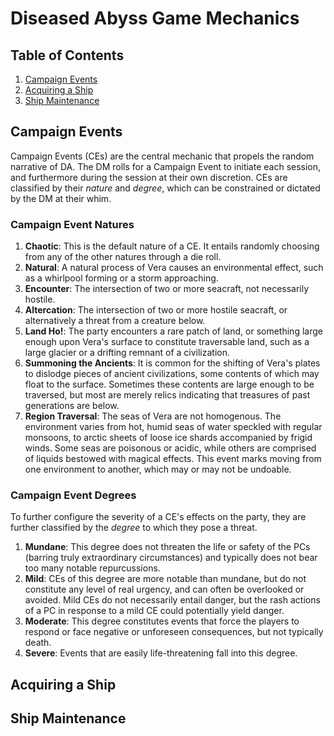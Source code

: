 # Diseased Abyss Game Mechanics

## Table of Contents
1. [Campaign Events](#campaignevents)
2. [Acquiring a Ship](#acquiringaship)
3. [Ship Maintenance](#shipmaintenance)

## Campaign Events <a name="campaignevents"></a>
Campaign Events (CEs) are the central mechanic that propels the random narrative of DA. The DM rolls for a Campaign Event to initiate each session, and furthermore during the session at their own discretion. CEs are classified by their *nature* and *degree*, which can be constrained or dictated by the DM at their whim.

### Campaign Event Natures
1. **Chaotic**: This is the default nature of a CE. It entails randomly choosing from any of the other natures through a die roll.
2. **Natural**: A natural process of Vera causes an environmental effect, such as a whirlpool forming or a storm approaching.
3. **Encounter**: The intersection of two or more seacraft, not necessarily hostile.
4. **Altercation**: The intersection of two or more hostile seacraft, or alternatively a threat from a creature below.
5. **Land Ho!**: The party encounters a rare patch of land, or something large enough upon Vera's surface to constitute traversable land, such as a large glacier or a drifting remnant of a civilization.
6. **Summoning the Ancients**: It is common for the shifting of Vera's plates to dislodge pieces of ancient civilizations, some contents of which may float to the surface. Sometimes these contents are large enough to be traversed, but most are merely relics indicating that treasures of past generations are below.
7. **Region Traversal**: The seas of Vera are not homogenous. The environment varies from hot, humid seas of water speckled with regular monsoons, to arctic sheets of loose ice shards accompanied by frigid winds. Some seas are poisonous or acidic, while others are comprised of liquids bestowed with magical effects. This event marks moving from one environment to another, which may or may not be undoable.

### Campaign Event Degrees
To further configure the severity of a CE's effects on the party, they are further classified by the *degree* to which they pose a threat.

1. **Mundane**: This degree does not threaten the life or safety of the PCs (barring truly extraordinary circumstances) and typically does not bear too many notable repurcussions.
2. **Mild**: CEs of this degree are more notable than mundane, but do not constitute any level of real urgency, and can often be overlooked or avoided. Mild CEs do not necessarily entail danger, but the rash actions of a PC in response to a mild CE could potentially yield danger.
3. **Moderate**: This degree constitutes events that force the players to respond or face negative or unforeseen consequences, but not typically death.
4. **Severe**: Events that are easily life-threatening fall into this degree.

## Acquiring a Ship <a name="acquiringaship"></a>

## Ship Maintenance <a name="shipmaintenance"></a>

